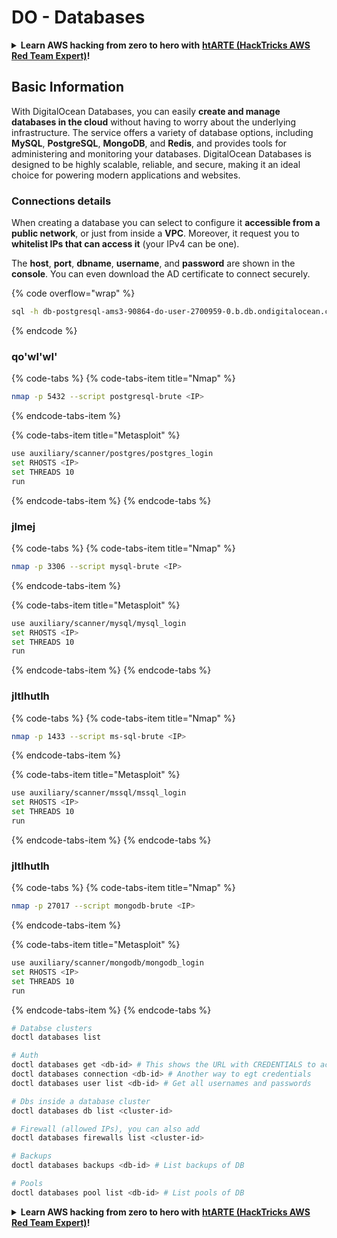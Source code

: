 # DO - Databases

<details>

<summary><strong>Learn AWS hacking from zero to hero with</strong> <a href="https://training.hacktricks.xyz/courses/arte"><strong>htARTE (HackTricks AWS Red Team Expert)</strong></a><strong>!</strong></summary>

Other ways to support HackTricks:

* If you want to see your **company advertised in HackTricks** or **download HackTricks in PDF** Check the [**SUBSCRIPTION PLANS**](https://github.com/sponsors/carlospolop)!
* Get the [**official PEASS & HackTricks swag**](https://peass.creator-spring.com)
* Discover [**The PEASS Family**](https://opensea.io/collection/the-peass-family), our collection of exclusive [**NFTs**](https://opensea.io/collection/the-peass-family)
* **Join the** 💬 [**Discord group**](https://discord.gg/hRep4RUj7f) or the [**telegram group**](https://t.me/peass) or **follow** us on **Twitter** 🐦 [**@hacktricks_live**](https://twitter.com/hacktricks_live)**.**
* **Share your hacking tricks by submitting PRs to the** [**HackTricks**](https://github.com/carlospolop/hacktricks) and [**HackTricks Cloud**](https://github.com/carlospolop/hacktricks-cloud) github repos.

</details>

## Basic Information

With DigitalOcean Databases, you can easily **create and manage databases in the cloud** without having to worry about the underlying infrastructure. The service offers a variety of database options, including **MySQL**, **PostgreSQL**, **MongoDB**, and **Redis**, and provides tools for administering and monitoring your databases. DigitalOcean Databases is designed to be highly scalable, reliable, and secure, making it an ideal choice for powering modern applications and websites.

### Connections details

When creating a database you can select to configure it **accessible from a public network**, or just from inside a **VPC**. Moreover, it request you to **whitelist IPs that can access it** (your IPv4 can be one).

The **host**, **port**, **dbname**, **username**, and **password** are shown in the **console**. You can even download the AD certificate to connect securely.

{% code overflow="wrap" %}
```bash
sql -h db-postgresql-ams3-90864-do-user-2700959-0.b.db.ondigitalocean.com -U doadmin -d defaultdb -p 25060
```
{% endcode %}

### qo'wI'wI'

{% code-tabs %}
{% code-tabs-item title="Nmap" %}
```bash
nmap -p 5432 --script postgresql-brute <IP>
```
{% endcode-tabs-item %}

{% code-tabs-item title="Metasploit" %}
```bash
use auxiliary/scanner/postgres/postgres_login
set RHOSTS <IP>
set THREADS 10
run
```
{% endcode-tabs-item %}
{% endcode-tabs %}

### jImej

{% code-tabs %}
{% code-tabs-item title="Nmap" %}
```bash
nmap -p 3306 --script mysql-brute <IP>
```
{% endcode-tabs-item %}

{% code-tabs-item title="Metasploit" %}
```bash
use auxiliary/scanner/mysql/mysql_login
set RHOSTS <IP>
set THREADS 10
run
```
{% endcode-tabs-item %}
{% endcode-tabs %}

### jItlhutlh

{% code-tabs %}
{% code-tabs-item title="Nmap" %}
```bash
nmap -p 1433 --script ms-sql-brute <IP>
```
{% endcode-tabs-item %}

{% code-tabs-item title="Metasploit" %}
```bash
use auxiliary/scanner/mssql/mssql_login
set RHOSTS <IP>
set THREADS 10
run
```
{% endcode-tabs-item %}
{% endcode-tabs %}

### jItlhutlh

{% code-tabs %}
{% code-tabs-item title="Nmap" %}
```bash
nmap -p 27017 --script mongodb-brute <IP>
```
{% endcode-tabs-item %}

{% code-tabs-item title="Metasploit" %}
```bash
use auxiliary/scanner/mongodb/mongodb_login
set RHOSTS <IP>
set THREADS 10
run
```
{% endcode-tabs-item %}
{% endcode-tabs %}
```bash
# Databse clusters
doctl databases list

# Auth
doctl databases get <db-id> # This shows the URL with CREDENTIALS to access
doctl databases connection <db-id> # Another way to egt credentials
doctl databases user list <db-id> # Get all usernames and passwords

# Dbs inside a database cluster
doctl databases db list <cluster-id>

# Firewall (allowed IPs), you can also add
doctl databases firewalls list <cluster-id>

# Backups
doctl databases backups <db-id> # List backups of DB

# Pools
doctl databases pool list <db-id> # List pools of DB
```
<details>

<summary><strong>Learn AWS hacking from zero to hero with</strong> <a href="https://training.hacktricks.xyz/courses/arte"><strong>htARTE (HackTricks AWS Red Team Expert)</strong></a><strong>!</strong></summary>

Other ways to support HackTricks:

* If you want to see your **company advertised in HackTricks** or **download HackTricks in PDF** Check the [**SUBSCRIPTION PLANS**](https://github.com/sponsors/carlospolop)!
* Get the [**official PEASS & HackTricks swag**](https://peass.creator-spring.com)
* Discover [**The PEASS Family**](https://opensea.io/collection/the-peass-family), our collection of exclusive [**NFTs**](https://opensea.io/collection/the-peass-family)
* **Join the** 💬 [**Discord group**](https://discord.gg/hRep4RUj7f) or the [**telegram group**](https://t.me/peass) or **follow** us on **Twitter** 🐦 [**@hacktricks_live**](https://twitter.com/hacktricks_live)**.**
* **Share your hacking tricks by submitting PRs to the** [**HackTricks**](https://github.com/carlospolop/hacktricks) and [**HackTricks Cloud**](https://github.com/carlospolop/hacktricks-cloud) github repos.

</details>
